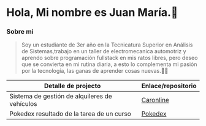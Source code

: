 # Hola, Mi nombre es Juan María.👋

### Sobre mi
> Soy un estudiante de 3er año en la  Tecnicatura Superior en Análisis de Sistemas,trabajo en un taller de electromecanica automotriz y aprendo sobre programación fullstack en mis ratos libres,
pero deseo que se convierta en mi rutina diaria, a esto lo complementa mi pasión por la tecnología, las ganas de aprender cosas nuevas.🧑‍💻

| Detalle de projecto | Enlace/repositorio |
| ------------- | ------------- |
| Sistema de gestión de alquileres de vehículos  | [Caronline](https://github.com/JuuanmaSR/Caronline--rent-a-car)  |
| Pokedex resultado de la tarea de un curso  | [Pokedex](https://github.com/JuuanmaSR/Pokedex-tarea-clase-12)  |
